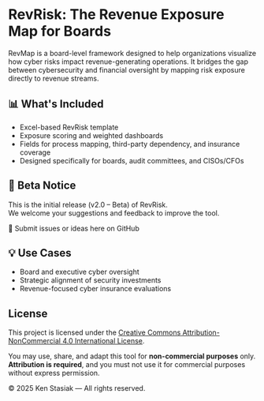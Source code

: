 # RevRisk: The Revenue Exposure Map for Boards

RevMap is a board-level framework designed to help organizations visualize how cyber risks impact revenue-generating operations. It bridges the gap between cybersecurity and financial oversight by mapping risk exposure directly to revenue streams.

## 📊 What's Included

- Excel-based RevRisk template
- Exposure scoring and weighted dashboards
- Fields for process mapping, third-party dependency, and insurance coverage
- Designed specifically for boards, audit committees, and CISOs/CFOs

## 🚧 Beta Notice

This is the initial release (v2.0 – Beta) of RevRisk.  
We welcome your suggestions and feedback to improve the tool.

📩 Submit issues or ideas here on GitHub

## 💡 Use Cases

- Board and executive cyber oversight
- Strategic alignment of security investments
- Revenue-focused cyber insurance evaluations

## License

This project is licensed under the [Creative Commons Attribution-NonCommercial 4.0 International License](https://creativecommons.org/licenses/by-nc/4.0/).

You may use, share, and adapt this tool for **non-commercial purposes** only.  
**Attribution is required**, and you must not use it for commercial purposes without express permission.

© 2025 Ken Stasiak — All rights reserved.
